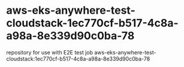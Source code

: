 # aws-eks-anywhere-test-cloudstack-1ec770cf-b517-4c8a-a98a-8e339d90c0ba-78
repository for use with E2E test job aws-eks-anywhere-test-cloudstack:1ec770cf-b517-4c8a-a98a-8e339d90c0ba-78
